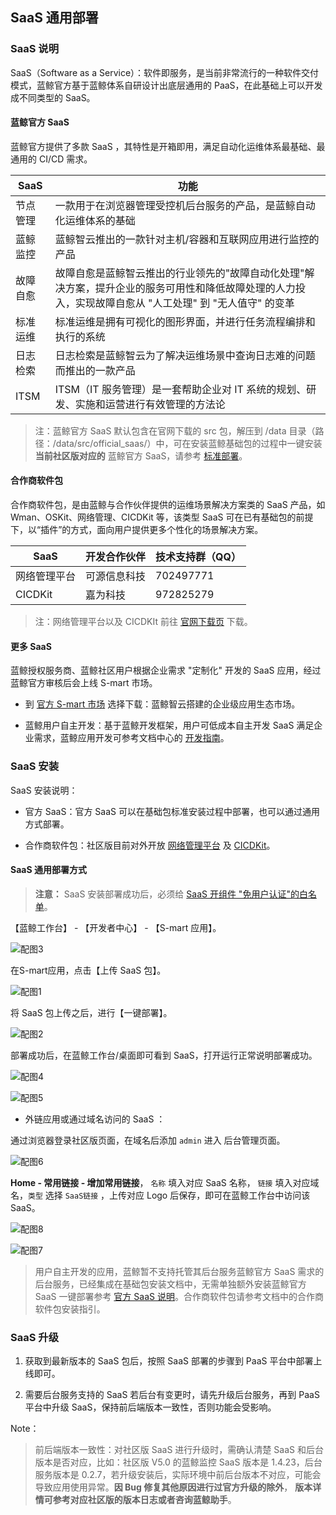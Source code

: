 ## SaaS 通用部署

### SaaS 说明

SaaS（Software as a Service）：软件即服务，是当前非常流行的一种软件交付模式，蓝鲸官方基于蓝鲸体系自研设计出底层通用的 PaaS，在此基础上可以开发成不同类型的 SaaS。

#### 蓝鲸官方 SaaS

蓝鲸官方提供了多款 SaaS ，其特性是开箱即用，满足自动化运维体系最基础、最通用的 CI/CD 需求。

| SaaS|功能|
| ------ | ------ |
| 节点管理 | 一款用于在浏览器管理受控机后台服务的产品，是蓝鲸自动化运维体系的基础|
| 蓝鲸监控 | 蓝鲸智云推出的一款针对主机/容器和互联网应用进行监控的产品|
| 故障自愈 | 故障自愈是蓝鲸智云推出的行业领先的"故障自动化处理"解决方案，提升企业的服务可用性和降低故障处理的人力投入，实现故障自愈从 "人工处理" 到 "无人值守" 的变革 |
| 标准运维 | 标准运维是拥有可视化的图形界面，并进行任务流程编排和执行的系统|
| 日志检索 | 日志检索是蓝鲸智云为了解决运维场景中查询日志难的问题而推出的一款产品|
| ITSM| ITSM（IT 服务管理）是一套帮助企业对 IT 系统的规划、研发、实施和运营进行有效管理的方法论|


> 注：蓝鲸官方 SaaS 默认包含在官网下载的 src 包，解压到 /data 目录（路径：/data/src/official_saas/）中，可在安装蓝鲸基础包的过程中一键安装 **当前社区版对应的** 蓝鲸官方 SaaS，请参考 [标准部署](../../基础包安装/多机部署/quick_install.md)。

#### 合作商软件包

合作商软件包，是由蓝鲸与合作伙伴提供的运维场景解决方案类的 SaaS 产品，如 Wman、OSKit、网络管理、CICDKit 等，该类型 SaaS 可在已有基础包的前提下，以“插件”的方式，面向用户提供更多个性化的场景解决方案。

| SaaS         | 开发合作伙伴 | 技术支持群（QQ） |
| ------------ | ------------ | ---------------- |
| 网络管理平台 | 可源信息科技 | 702497771 |
| CICDKit      | 嘉为科技     | 972825279        |


> 注：网络管理平台以及 CICDKIt 前往 [官网下载页](https://bk.tencent.com/download_sdk/) 下载。

#### 更多 SaaS

蓝鲸授权服务商、蓝鲸社区用户根据企业需求 "定制化" 开发的 SaaS 应用，经过蓝鲸官方审核后会上线 S-mart 市场。

- 到 [官方 S-mart 市场](https://bk.tencent.com/s-mart/market?best_type=1) 选择下载：蓝鲸智云搭建的企业级应用生态市场。

- 蓝鲸用户自主开发：基于蓝鲸开发框架，用户可低成本自主开发 SaaS 满足企业需求，蓝鲸应用开发可参考文档中心的 [开发指南](https://docs.bk.tencent.com/guide/)。

### SaaS 安装

SaaS 安装说明：

- 官方 SaaS：官方 SaaS 可以在基础包标准安装过程中部署，也可以通过通用方式部署。

- 合作商软件包：社区版目前对外开放 [网络管理平台](../../合作方软件包安装/网络管理/net_man.md) 及 [CICDKit](../../合作方软件包安装/CICDKit/CICDKit.md)。

#### SaaS 通用部署方式

>**注意：** SaaS 安装部署成功后，必须给 [SaaS 开组件 "免用户认证"的白名单](https://docs.bk.tencent.com/paas/CaseScenario.html#White)。

【蓝鲸工作台】 - 【开发者中心】 - 【S-mart 应用】。

![配图3](../../assets/3.png)

 在S-mart应用，点击【上传 SaaS 包】。

![配图1](../../assets/1.png)

将 SaaS 包上传之后，进行【一键部署】。

![配图2](../../assets/2.png)

部署成功后，在蓝鲸工作台/桌面即可看到 SaaS，打开运行正常说明部署成功。

![配图4](../../assets/4.png)

![配图5](../../assets/5.png)


- 外链应用或通过域名访问的 SaaS ：    

通过浏览器登录社区版页面，在域名后添加  `admin`  进入 后台管理页面。

![配图6](../../assets/6.png)

**Home - 常用链接 - 增加常用链接**，  `名称` 填入对应 SaaS 名称， `链接` 填入对应域名，`类型` 选择 `SaaS链接` ，上传对应 Logo 后保存，即可在蓝鲸工作台中访问该 SaaS。

![配图8](../../assets/8.png)

![配图7](../../assets/7.png)

> 用户自主开发的应用，蓝鲸暂不支持托管其后台服务蓝鲸官方 SaaS 需求的后台服务，已经集成在基础包安装文档中，无需单独额外安装蓝鲸官方 SaaS 一键部署参考 [官方 SaaS 说明](./saasdeploy.md#saas)。合作商软件包请参考文档中的合作商软件包安装指引。



### SaaS 升级

1. 获取到最新版本的 SaaS 包后，按照 SaaS 部署的步骤到 PaaS 平台中部署上线即可。

2. 需要后台服务支持的 SaaS 若后台有变更时，请先升级后台服务，再到 PaaS 平台中升级 SaaS，保持前后端版本一致性，否则功能会受影响。

Note：
> 前后端版本一致性：对社区版 SaaS 进行升级时，需确认清楚 SaaS 和后台版本是否对应，比如：社区版 V5.0 的蓝鲸监控 SaaS 版本是 1.4.23，后台服务版本是 0.2.7，若升级安装后，实际环境中前后台版本不对应，可能会导致应用使用异常。**因 Bug 修复其他原因进行过官方升级的除外**， **版本详情可参考对应社区版的版本日志或者咨询蓝鲸助手**。
